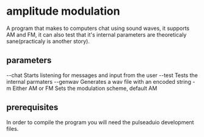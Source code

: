 amplitude modulation
====================

A program that makes to computers chat using sound waves, it supports AM and FM, it can also test that it's internal parameters are theoreticaly sane(practicaly is another story).

parameters
----------

--chat Starts listening for messages and input from the user
--test Tests the internal parmaters
--genwav Generates a wav file with an encoded string
-m Either AM or FM Sets the modulation scheme, default AM

prerequisites
-------------

In order to compile the program you will need the pulseaduio development files.
